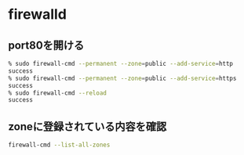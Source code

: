 # firewalld

## port80を開ける
```bash
% sudo firewall-cmd --permanent --zone=public --add-service=http
success
% sudo firewall-cmd --permanent --zone=public --add-service=https
success
% sudo firewall-cmd --reload
success
```

## zoneに登録されている内容を確認
```bash
firewall-cmd --list-all-zones
```